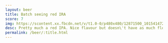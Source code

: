```yaml
---
layout: beer
title: Batch seeing red IRA
score: 7
img: https://scontent.xx.fbcdn.net/v/t1.0-0/p480x480/12871500_10154147275008745_8435099638862141389_n.jpg?oh=c0cb93e92bffbe3844d13c8b6c34a95d&oe=588F5646
desc: Pretty much a red IPA. Nice flavour but doesn\'t have as much floral aroma as I like
permalink: /beer/:title.html
---
```

